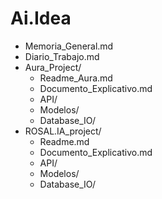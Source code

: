 # Ai.Idea
- Memoria_General.md
- Diario_Trabajo.md
- Aura_Project/
  - Readme_Aura.md
  - Documento_Explicativo.md
  - API/
  - Modelos/
  - Database_IO/
- ROSAL.IA_project/
  - Readme.md
  - Documento_Explicativo.md
  - API/
  - Modelos/
  - Database_IO/
